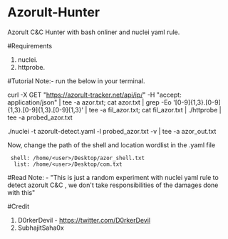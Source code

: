 # Azorult-Hunter
Azorult C&amp;C Hunter with bash onliner and nuclei yaml rule.

#Requirements
1. nuclei.
2. httprobe.

#Tutorial
Note:- run the below in your terminal.

curl -X GET "https://azorult-tracker.net/api/ip/" -H "accept: application/json" | tee -a azor.txt; cat azor.txt | grep -Eo '[0-9]{1,3}\.[0-9]{1,3}\.[0-9]{1,3}\.[0-9]{1,3}' | tee -a fil_azor.txt; cat fil_azor.txt | ./httprobe | tee -a probed_azor.txt

./nuclei -t azorult-detect.yaml -l probed_azor.txt -v | tee -a azor_out.txt

Now, change the path of the shell and location wordlist in the .yaml file

     shell: /home/<user>/Desktop/azor_shell.txt
      list: /home/<user>/Desktop/com.txt

#Read
Note: - "This is just a random experiment with nuclei yaml rule to detect azorult C&C , we don't take responsibilities of the damages done with this"

#Credit
1. D0rkerDevil - https://twitter.com/D0rkerDevil          
2. SubhajitSaha0x

